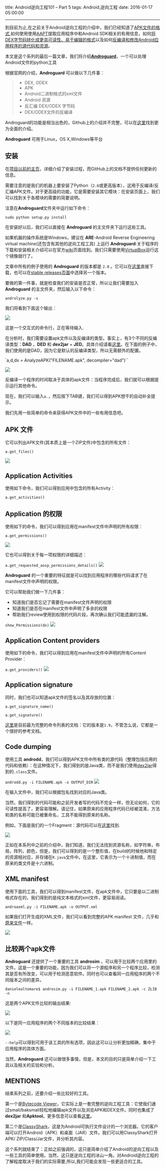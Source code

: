 title: Android逆向工程101 – Part 5
tags: Android,逆向工程
date: 2016-01-17  05:00:00

---

到目前为止,在之前关于Android逆向工程的介绍中，我们已经知道了[APK文件的格式](http://www.fasteque.com/android-reverse-engineering-101-part-1/),如何使用使用[AAPT](http://www.fasteque.com/android-reverse-engineering-101-part-2/)提取应用程序中和Android SDK相关的有用信息，如何[将DEX字节码转化成更具可读性、易于编辑的格式](http://www.fasteque.com/android-reverse-engineering-101-part-3/)以及如何[反编译和修改Android应用程序的源代码和资源](http://www.fasteque.com/android-reverse-engineering-101-part-4/)。


本文是这个系列的最后一篇文章，我们将介绍[**Androguard**](https://github.com/androguard/androguard)，一个可以处理Android文件的python工具

根据官网的介绍，**Androguard** 可以做以下几件事：

>* DEX, ODEX
>* APK
>* Android二进制格式的xml文件
>* Android 资源
>* 反汇编 DEX/ODEX 字节码
>* DEX/ODEX文件的反编译


Androguard的功能是相当出色的，Github上的介绍并不完整，可以在[这里](https://code.google.com/p/androguard/#Features)找到更为全面的介绍。

**Androguard** 可用于Linux，OS X,Windows等平台

## 安装

在[项目以前的主页](https://code.google.com/p/androguard/wiki/Installation)，详细介绍了安装过程，而GitHub上的文档不提供任何更新的信息。

需要注意的是我们的机器上要安装了Python（`2.6`或更高版本），这用于反编译/反汇编APK文件。对于更高级的功能，它是需要安装其它模块：在安装页面上，我们可以找到关于各模块的需要的简要说明。

注意在**Androguard**文件夹中运行如下命令：

`sudo python setup.py install`

在安装好以后，我们可以直接在 **Androguard** 的主文件夹下运行这些工具。


如果机器的操作系统是Windows，建议在 **ARE**-Android Reverse Engineering virtual machine(还包含有其他的逆向工程工具) 上运行 **Androguard**:关于程序的下载和安装相关介绍可以在官方[wiki](https://redmine.honeynet.org/projects/are/wiki)页面找到。我们只需要使用[VirtualBox](https://www.virtualbox.org/)运行这个镜像就行了。


文章中所有的例子使用的 **Androguard** 的版本都是 `2.0` 。它可以在[这里](https://github.com/androguard/androguard/releases/tag/v2.0)直接下载，也可以在[stable releases页面](https://github.com/androguard/androguard/releases)中选择另一个版本。

要做的第一件事，就是检查我们的安装是否正常，所以让我们需要加入 **Androguard** 的主文件夹，然后输入以下命令：

`androlyze.py -s`

我们将看到下面这个输出：

  ![](http://i2.wp.com/www.fasteque.com/wp-content/uploads/2015/12/Screen-Shot-2015-12-04-at-18.14.40.png)

这是一个交互式的命令行，正在等待输入.

在分析时，我们需要设置apk文件以及反编译的类型。事实上，有3个不同的反编译类型：**DAD** ，**DED** 和 **dex2jar** + **JED**。具体介绍请看[这里](https://code.google.com/p/androguard/wiki/Decompiler)。在下面的例子中，我们使用的是DAD，因为它是默认的反编译类型，所以无需额外的配置。

`a,d,dx = AnalyzeAPK("FILENAME.apk", decompiler="dad")``

![](http://i2.wp.com/www.fasteque.com/wp-content/uploads/2015/12/Screen-Shot-2015-12-04-at-18.30.51.png?resize=1024%2C118)

反编译一个程序的时间取决于具体的apk文件：当程序完成后，我们就可以根据提示运行其他命令。


现在，我们可以输入`a.`，然后按下TAB键，我们可以得到APK想干的自动补全提示。

我们先用一些简单的命令来获得APK文件中的一些有用信息吧。

## APK 文件

它可以列出APK文件(其本质上是一个ZIP文件)中包含的所有文件：

`a.get_files()`

![](http://i1.wp.com/www.fasteque.com/wp-content/uploads/2015/12/Screen-Shot-2015-12-05-at-14.52.30.png?resize=1024%2C587)

## Application Activities

使用如下命令，我们可以得到应用中包含的所有Activity：

`a.get_activities()`

## Application 的权限

使用如下的命令，我们可以得到应用在manifest文件中声明的所有权限：

`a.get_permissions()`

![](http://i2.wp.com/www.fasteque.com/wp-content/uploads/2015/12/Screen-Shot-2015-12-05-at-14.47.29.png)

它也可以得到关于每一项权限的详细描述：

`a.get_requested_aosp_permissions_details()`
![](http://i1.wp.com/www.fasteque.com/wp-content/uploads/2015/12/Screen-Shot-2015-12-05-at-15.09.31.png)

**Androguard** 的一个重要的特征就是可以找到应用程序的哪些代码请求了在manifest文件中声明的权限。

它可以帮助我们做一下几件事：

* 知道我们是否忘记了需要在manifest文件声明的权限
* 知道我们是否在manifest文件中声明了多余的权限
* 帮助我们review使用到权限的代码片段，再次确认我们可能遗漏的注解。

`show_Permissions(dx)`
![](http://i1.wp.com/www.fasteque.com/wp-content/uploads/2015/12/Screen-Shot-2015-12-05-at-17.09.55.png)

## Application Content providers

使用如下的命令，我们可以得到应用在manifest文件中声明的所有Content Provider：

`a.get_providers()`
![](http://i1.wp.com/www.fasteque.com/wp-content/uploads/2015/12/Screen-Shot-2015-12-05-at-14.42.07.png)

## Application signature

同时，我们也可以知道apk文件的签名以及其存放的位置：

`a.get_signature_name()`

`a.get_signature()`


[这里](http://doc.androguard.re/html/index.html)是目前最为完整的命令列表的文档：它的版本是`1.9`，不管怎么说，它都是一个很好的参考文档。


## Code dumping


使用工具 **androdd**，我们可以得到APK文件中所有类的源代码（整理包括应用的代码和依赖）：在这种情况下，我们得到的是Java类，而不是我们使用[dex2jar](HTTP：//www.fasteque.com/android-reverse-engineering-101-part-3/)得到的`.class`文件。

`androdd.py -i FILENAME.apk -o OUTPUT_DIR`
![](http://i2.wp.com/www.fasteque.com/wp-content/uploads/2015/12/Screen-Shot-2015-12-05-at-15.44.22.png?resize=1024%2C430)


在输入文件中，我们可以根据包名找到对应的Java类。


当然，我们得到的代码可能和之前开发者写的代码不完全一样，但无论如何，它的可读性提高了，更容易理解。请记住，如果原来的应用程序代码已经被混淆，方法和类的名称可能已被重命名，工具不能得到原来的名称。


例如，下面是我们的一个Fragment：源代码可以在[这里](https://github.com/fasteque/rgb-tool/blob/master/android-rgb-tool/src/main/java/com/fastebro/androidrgbtool/fragments/SelectPictureDialogFragment.java)找到.

![](http://i0.wp.com/www.fasteque.com/wp-content/uploads/2015/12/Screen-Shot-2015-12-05-at-15.52.47.png?resize=1024%2C390)

正如在本系列中之前的介绍中，我们知道，我们无法找到资源名称，如字符串，布局，阵列，颜色，但是，我们可以得到的是一个整形值，在build的时候他和特定的资源相对应，并存储在`R.java`文件中。在这里，它表示为一个十进制值，而在原来的类文件是十六进制。

## XML manifest

使用下面的工具，我们可以得到manifest文件，在apk文件中，它只要是以二进制格式存在的，我们得到的是纯文本格式的xml文件，更容易阅读。

`androaxml.py -i FILENAME.apk -o OUTPUT.xml`

如果我们打开生成的XML文件，我们可以看到完整的APK manifest 文件，几乎和[原来文件](https://github.com/fasteque/rgb-tool/blob/master/android-rgb-tool/src/main/AndroidManifest.xml)一样。

![](http://i1.wp.com/www.fasteque.com/wp-content/uploads/2015/12/Screen-Shot-2015-12-05-at-16.10.44.png)

## 比较两个apk文件

**Androguard** 还提供了一个重要的工具 **androsim** ，可以用于比较两个应用里的文件。这是一个重要的功能，因为我们可以将一个源程序和另一个程序比较，检测其是否有所改变，可以用于检测恶意软件。同时也可以查看同一应用程序的两个不同版本之间的差异。

`danielealtomare$ androsim.py -i FILENAME_1.apk FILENAME_2.apk -c ZLIB -n`


这是两个APK文件比较的输出结果:

![](http://i1.wp.com/www.fasteque.com/wp-content/uploads/2015/12/Screen-Shot-2015-12-05-at-16.26.17.png)

以下是同一应用程序的两个不同版本的比较结果：

![](http://i1.wp.com/www.fasteque.com/wp-content/uploads/2015/12/Screen-Shot-2015-12-05-at-16.56.22.png)

`--help`可以得到可用于该工具的所有选项，因此这可以让分析更加精确，集中于应用程序的具体方面。

当然，**Androguard** 还可以做很多事情，但是，本文的目的只是简单介绍一下工具以及相关的实验和分析。

## MENTIONS

结束系列之前，还要介绍一些比较好的工具。

第一个是[Bytecode Viewer](https://bytecodeviewer.com/)，它实际上是一套完整的逆向工程工具：它使我们通过smali/baksmali轻松地编辑apk文件以及浏览APK和DEX文件。同时也集成了 **dex2jar** 和**Apktool**。更多信息可以查看[这里](https://the.bytecode.club/wiki/index.php?title=Bytecode_Viewer)。

第二个是[ClassyShark](https://github.com/google/android-classyshark)，这是为Android可执行文件设计的一个浏览器。它的客户端可以打开Android（APK）和桌面（JAR）文件。我们可以用ClassyShark打开APK/ ZIP/Class/Jar文件，并分析其内容。

这个系列就结束了：正如之前强调的，这只是简单介绍了Android的逆向工程以及一些工具的简单使用。当然，这只是逆向工程的冰山一角。对Android逆向工程的了解程度取决于我们的实际需要,所以,我们可能会发现一些更适合的工具。
